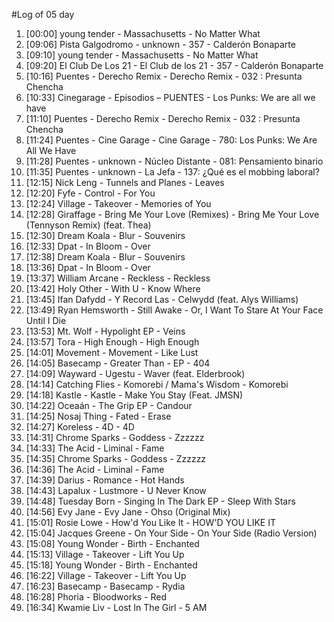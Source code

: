 #Log of 05 day

1. [00:00] young tender - Massachusetts - No Matter What
1. [09:06] Pista Galgodromo - unknown - 357 - Calderón Bonaparte
1. [09:10] young tender - Massachusetts - No Matter What
1. [09:20] El Club De Los 21 - El Club de los 21 - 357 - Calderón Bonaparte
1. [10:16] Puentes - Derecho Remix - Derecho Remix - 032 : Presunta Chencha
1. [10:33] Cinegarage - Episodios – PUENTES - Los Punks: We are all we have
1. [11:10] Puentes - Derecho Remix - Derecho Remix - 032 : Presunta Chencha
1. [11:24] Puentes - Cine Garage - Cine Garage - 780: Los Punks: We Are All We Have
1. [11:28] Puentes - unknown - Núcleo Distante - 081: Pensamiento binario
1. [11:35] Puentes - unknown - La Jefa - 137: ¿Qué es el mobbing laboral?
1. [12:15] Nick Leng - Tunnels and Planes - Leaves
1. [12:20] Fyfe - Control - For You
1. [12:24] Village - Takeover - Memories of You
1. [12:28] Giraffage - Bring Me Your Love (Remixes) - Bring Me Your Love (Tennyson Remix) (feat. Thea)
1. [12:30] Dream Koala - Blur - Souvenirs
1. [12:33] Dpat - In Bloom - Over
1. [12:38] Dream Koala - Blur - Souvenirs
1. [13:36] Dpat - In Bloom - Over
1. [13:37] William Arcane - Reckless - Reckless
1. [13:42] Holy Other - With U - Know Where
1. [13:45] Ifan Dafydd - Y Record Las - Celwydd (feat. Alys Williams)
1. [13:49] Ryan Hemsworth - Still Awake - Or, I Want To Stare At Your Face Until I Die
1. [13:53] Mt. Wolf - Hypolight EP - Veins
1. [13:57] Tora - High Enough - High Enough
1. [14:01] Movement - Movement - Like Lust
1. [14:05] Basecamp - Greater Than - EP - 404
1. [14:09] Wayward - Ugestu - Waver (feat. Elderbrook)
1. [14:14] Catching Flies - Komorebi / Mama's Wisdom - Komorebi
1. [14:18] Kastle - Kastle - Make You Stay (Feat. JMSN)
1. [14:22] Oceaán - The Grip EP - Candour
1. [14:25] Nosaj Thing - Fated - Erase
1. [14:27] Koreless - 4D - 4D
1. [14:31] Chrome Sparks - Goddess - Zzzzzz
1. [14:33] The Acid - Liminal - Fame
1. [14:35] Chrome Sparks - Goddess - Zzzzzz
1. [14:36] The Acid - Liminal - Fame
1. [14:39] Darius - Romance - Hot Hands
1. [14:43] Lapalux - Lustmore - U Never Know
1. [14:48] Tuesday Born - Singing In The Dark EP - Sleep With Stars
1. [14:56] Evy Jane - Evy Jane - Ohso (Original Mix)
1. [15:01] Rosie Lowe - How'd You Like It - HOW'D YOU LIKE IT
1. [15:04] Jacques Greene - On Your Side - On Your Side (Radio Version)
1. [15:08] Young Wonder - Birth - Enchanted
1. [15:13] Village - Takeover - Lift You Up
1. [15:18] Young Wonder - Birth - Enchanted
1. [16:22] Village - Takeover - Lift You Up
1. [16:23] Basecamp - Basecamp - Rydia
1. [16:28] Phoria - Bloodworks - Red
1. [16:34] Kwamie Liv - Lost In The Girl - 5 AM
